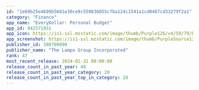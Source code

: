 ```yaml
---
id: "1e69b25e4699b5681e30ce9c559836055c7ba124c1541a1cd0467cd33279f2a1"
category: "Finance"
app_name: "EveryDollar: Personal Budget"
app_id: 942571931
app_icon: https://is1-ssl.mzstatic.com/image/thumb/Purple126/v4/59/79/b3/5979b347-f7d9-9987-744f-db0198c0afc7/app_icon-0-0-1x_U007emarketing-0-0-0-7-0-0-sRGB-0-0-0-GLES2_U002c0-512MB-85-220-0-0.png/1024x1024bb.png
app_screenshot: https://is1-ssl.mzstatic.com/image/thumb/PurpleSource126/v4/e1/4c/38/e14c38b3-06da-ac79-db17-a82ea127d61f/2309f710-73ae-42c1-acd3-5ac363e1e3ad_everydollar-ios-6.5-screen-1_opaque.png/1242x2688bb.png
publisher_id: 380709890
publisher_name: "The Lampo Group Incorporated"
rank: 47
most_recent_release: 2024-01-31 00:00:00
release_count_in_past_year: 48
release_count_in_past_year_category: 20
release_count_in_past_year_top_in_category: 28
---
```

